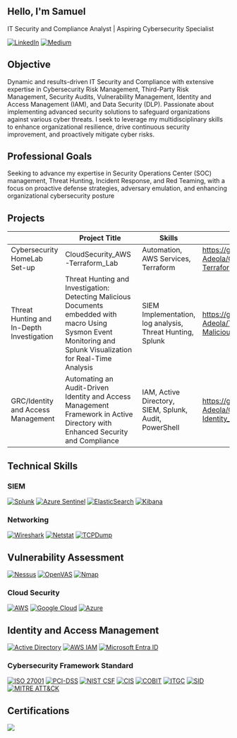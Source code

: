 ## Hello, I'm Samuel
IT Security and Compliance Analyst | Aspiring Cybersecurity Specialist

[![LinkedIn](https://img.shields.io/badge/LinkedIn-Profile-blue?style=flat&logo=linkedin&link=https://www.linkedin.com/in/samueladeola)](https://www.linkedin.com/in/samueladeola)
[![Medium](https://img.shields.io/badge/Medium-Profile-black?style=flat&logo=medium&link=https://medium.com/@Samuel_Adeola)](https://medium.com/@Samuel_Adeola)

## Objective
Dynamic and results-driven  IT Security and Compliance with extensive expertise in Cybersecurity Risk Management, Third-Party Risk Management, Security Audits, Vulnerability Management, Identity and Access Management (IAM), and Data Security (DLP). Passionate about implementing advanced security solutions to safeguard organizations against various cyber threats. I seek to leverage my multidisciplinary skills to enhance organizational resilience, drive continuous security improvement, and proactively mitigate cyber risks.

## Professional Goals
Seeking to advance my expertise in Security Operations Center (SOC) management, Threat Hunting, Incident Response, and Red Teaming, with a focus on proactive defense strategies, adversary emulation, and enhancing organizational cybersecurity posture
    
## Projects
|   |Project Title                        | Skills              | Link         |
|---|-------------------------------------|---------------------|--------------|
| Cybersecurity HomeLab Set-up |CloudSecurity_AWS-Terraform_Lab      |Automation, AWS Services, Terraform | https://github.com/Samuel-Adeola/CloudSecurity_AWS-Terraform_Lab-|
| Threat Hunting and In-Depth Investigation |Threat Hunting and Investigation: Detecting Malicious Documents embedded with macro Using Sysmon Event Monitoring and Splunk Visualization for Real-Time Analysis                                     |SIEM Implementation, log analysis, Threat Hunting, Splunk | https://github.com/Samuel-Adeola/ThreatHunting-MaliciousDocument             | 
| GRC/Identity and Access Management| Automating an Audit-Driven Identity and Access Management Framework in Active Directory with Enhanced Security and Compliance |IAM, Active Directory, SIEM, Splunk, Audit, PowerShell | https://github.com/Samuel-Adeola/GRC-Identity_Access_Management_Project |

## Technical Skills
### SIEM
[![Splunk](https://img.shields.io/badge/Splunk-0079A5?style=for-the-badge&logo=splunk&logoColor=white)](https://www.splunk.com)
[![Azure Sentinel](https://img.shields.io/badge/Azure%20Sentinel-0078D4?style=for-the-badge&logo=microsoftazure&logoColor=white)](https://azure.microsoft.com/en-us/services/azure-sentinel/)
[![ElasticSearch](https://img.shields.io/badge/Elastic%20Search-005571?style=for-the-badge&logo=elasticsearch&logoColor=white)](https://www.elastic.co/elasticsearch/)
[![Kibana](https://img.shields.io/badge/Kibana-005571?style=for-the-badge&logo=kibana&logoColor=white)](https://www.elastic.co/kibana/)

### Networking
[![Wireshark](https://img.shields.io/badge/Wireshark-000000?style=for-the-badge&logo=wireshark&logoColor=white)](https://www.wireshark.org)
[![Netstat](https://img.shields.io/badge/Netstat-000000?style=for-the-badge&logo=netstat&logoColor=white)](https://en.wikipedia.org/wiki/Netstat)
[![TCPDump](https://img.shields.io/badge/TCPDump-000000?style=for-the-badge&logo=tcpdump&logoColor=white)](https://www.tcpdump.org)

## Vulnerability Assessment
[![Nessus](https://img.shields.io/badge/Nessus-4E9F3D?style=for-the-badge&logo=tenable&logoColor=white)](https://www.tenable.com/products/nessus)
[![OpenVAS](https://img.shields.io/badge/OpenVAS-229922?style=for-the-badge&logo=openvas&logoColor=white)](https://www.openvas.org)
[![Nmap](https://img.shields.io/badge/Nmap-00A6A6?style=for-the-badge&logo=nmap&logoColor=white)](https://nmap.org)

### Cloud Security
[![AWS](https://img.shields.io/badge/AWS-232F3E?style=for-the-badge&logo=amazonaws&logoColor=white)](https://aws.amazon.com)
[![Google Cloud](https://img.shields.io/badge/Google%20Cloud-4285F4?style=for-the-badge&logo=googlecloud&logoColor=white)](https://cloud.google.com)
[![Azure](https://img.shields.io/badge/Azure-0089D6?style=for-the-badge&logo=microsoftazure&logoColor=white)](https://azure.microsoft.com)

## Identity and Access Management
[![Active Directory](https://img.shields.io/badge/Active%20Directory-0082C9?style=for-the-badge&logo=microsoft&logoColor=white)](https://learn.microsoft.com/en-us/windows-server/identity/active-directory-domain-services)
[![AWS IAM](https://img.shields.io/badge/AWS%20IAM-FF9900?style=for-the-badge&logo=amazonaws&logoColor=white)](https://aws.amazon.com/iam/)
[![Microsoft Entra ID](https://img.shields.io/badge/Microsoft%20Entra%20ID-0078D4?style=for-the-badge&logo=microsoftazure&logoColor=white)](https://learn.microsoft.com/en-us/azure/active-directory/fundamentals/active-directory-whatis)

### Cybersecurity Framework Standard
[![ISO 27001](https://img.shields.io/badge/ISO%2027001-005C5C?style=for-the-badge&logo=iso&logoColor=white)](https://www.iso.org/iso-27001-information-security.html)
[![PCI-DSS](https://img.shields.io/badge/PCI--DSS-003B5C?style=for-the-badge&logo=payment&logoColor=white)](https://www.pcisecuritystandards.org/)
[![NIST CSF](https://img.shields.io/badge/NIST%20CSF-005A8B?style=for-the-badge&logo=nist&logoColor=white)](https://www.nist.gov/cyberframework)
[![CIS](https://img.shields.io/badge/CIS-2E5E92?style=for-the-badge&logo=cis&logoColor=white)](https://www.cisecurity.org/)
[![COBIT](https://img.shields.io/badge/COBIT-0078B7?style=for-the-badge&logo=itil&logoColor=white)](https://www.isaca.org/resources/cobit)
[![ITGC](https://img.shields.io/badge/ITGC-003B5C?style=for-the-badge&logo=networking&logoColor=white)](https://www.isaca.org/resources/it-governance-controls)
[![SID](https://img.shields.io/badge/SID-2D2D2D?style=for-the-badge&logo=shield&logoColor=white)](https://www.sans.org/cyber-security-summit/)
[![MITRE ATT&CK](https://img.shields.io/badge/MITRE%20ATT%26CK-5A2E4E?style=for-the-badge&logo=mitre&logoColor=white)](https://attack.mitre.org/)

## Certifications
<div>
<img src="https://img.shields.io/badge/-CompTIA_Security%2B-FF0000?&style=for-the-badge&logo=CompTIA&logoColor=white" />
</div>
